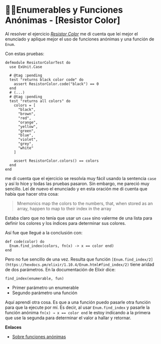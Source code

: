 # 🤙🏽Enumerables y Funciones Anónimas - [Resistor Color]
Al resolver el ejercicio [*Resistor Color*](https://exercism.io/my/solutions/94ce97e86ba24873a2e50d923fbe7d93) me di cuenta que leí mejor el enunciado y aplique mejor el uso de funciones anónimas y una función de `Enum`.

Con estas pruebas:

    defmodule ResistorColorTest do
      use ExUnit.Case
    
      # @tag :pending
      test "returns black color code" do
        assert ResistorColor.code("black") == 0
      end
      # (...)
      # @tag :pending
      test "returns all colors" do
        colors = [
          "black",
          "brown",
          "red",
          "orange",
          "yellow",
          "green",
          "blue",
          "violet",
          "grey",
          "white"
        ]
    
        assert ResistorColor.colors() == colors
      end
    end

me di cuenta que el ejercicio se resolvía muy fácil usando la sentencia `case` y así lo hice y todas las pruebas pasaron. Sin embargo, me pareció muy sencillo. Leí de nuevo el enunciado y en esta oración me di cuenta que había que hacer otra cosa:


> Mnemonics map the colors to the numbers, that, when stored as an array, happen to map to their index in the array

Estaba claro que no tenía que usar un `case` sino valerme de una lista para definir los colores y los índices para determinar sus colores.

Así fue que llegué a la conclusión con:

    def code(color) do
      Enum.find_index(colors, fn(x) -> x == color end)
    end

Pero no fue sencillo de una vez. Resulta que función `[Enum.find_index/2](https://hexdocs.pm/elixir/1.10.4/Enum.html#find_index/2)` tiene aridad de dos parámetros. En la documentación de Elixir dice:

    find_index(enumerable, fun)


- Primer parámetro un enumerable
- Segundo parámetro una función

Aquí aprendí otra cosa. Es que a una función puedo pasarle otra función para que la ejecute por mí. Es decir, al usar `Enum.find_index` y pasarle la función anónima `fn(x) → x == color end` le estoy indicando a la primera que use la segunda para determinar el valor a hallar y retornar.

**Enlaces**

- [Sobre funciones anónimas](https://github.com/cesc1989/programming-elixir/blob/master/elixir-school/001-basics/006-functions.md#anonymous-functions)

